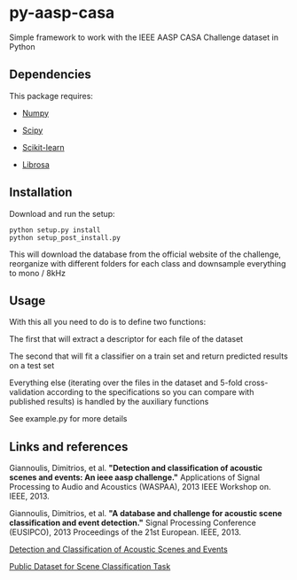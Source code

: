 # py-aasp-casa
Simple framework to work with the IEEE AASP CASA Challenge dataset in Python

## Dependencies

This package requires:

* [Numpy](http://www.numpy.org/)

* [Scipy](http://www.scipy.org/)

* [Scikit-learn](http://scikit-learn.org/)

* [Librosa](https://github.com/bmcfee/librosa)

## Installation
Download and run the setup:

	python setup.py install
	python setup_post_install.py

This will download the database from the official website of the challenge, reorganize with different folders for each class and downsample everything to mono / 8kHz

## Usage
With this all you need to do is to define two functions:

The first that will extract a descriptor for each file of the dataset

The second that will fit a classifier on a train set and return predicted results on a test set

Everything else (iterating over the files in the dataset and 5-fold cross-validation according to the specifications so you can compare with published results) is handled by the auxiliary functions

See example.py for more details

## Links and references

Giannoulis, Dimitrios, et al.
**"Detection and classification of acoustic scenes and events: An ieee aasp challenge."**
Applications of Signal Processing to Audio and Acoustics (WASPAA), 2013 IEEE Workshop on. IEEE, 2013.

Giannoulis, Dimitrios, et al.
**"A database and challenge for acoustic scene classification and event detection."**
Signal Processing Conference (EUSIPCO), 2013 Proceedings of the 21st European. IEEE, 2013.

[Detection and Classification of Acoustic Scenes and Events][]

[Public Dataset for Scene Classification Task][]

[Detection and Classification of Acoustic Scenes and Events]: http://c4dm.eecs.qmul.ac.uk/sceneseventschallenge/

[Public Dataset for Scene Classification Task]: http://c4dm.eecs.qmul.ac.uk/rdr/handle/123456789/29

